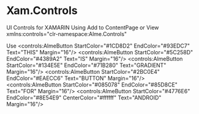 # Xam.Controls
UI Controls for XAMARIN
Using
Add to ContentPage or View 
xmlns:controls="clr-namespace:Alme.Controls"

Use
<controls:AlmeButton StartColor="#1CD8D2" EndColor="#93EDC7" Text="THIS" Margin="16"/>
<controls:AlmeButton StartColor="#5C258D" EndColor="#4389A2" Text="IS" Margin="16"/>
<controls:AlmeButton StartColor="#134E5E" EndColor="#71B280" Text="GRADIENT" Margin="16"/>
<controls:AlmeButton StartColor="#2BC0E4" EndColor="#EAECC6" Text="BUTTON" Margin="16"/>
<controls:AlmeButton StartColor="#085078" EndColor="#85D8CE" Text="FOR" Margin="16"/>
<controls:AlmeButton StartColor="#4776E6" EndColor="#8E54E9" CenterColor="#ffffff" Text="ANDROID" Margin="16"/>